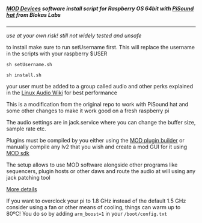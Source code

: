 ##### [MOD Devices](https://moddevices.com/) software install script for Raspberry OS 64bit with [PiSound hat](https://blokas.io/pisound/) from Blokas Labs
*** 
_use at your own risk!_ _still not widely tested and unsafe_

to install make sure to run setUsername first. This will replace the username in the scripts with your raspberry $USER

```sh setUsername.sh```

```sh install.sh```

your user must be added to a group called audio and other perks explained in the [Linux Audio Wiki](https://wiki.linuxaudio.org/wiki/system_configuration) for best performance


This is a modification from the original repo to work with PiSound hat and some other changes to make it work good on a fresh raspberry pi

The audio settings are in jack.service where you can change the buffer size, sample rate etc.

Plugins must be compiled by you either using the [MOD plugin builder](https://github.com/moddevices/mod-plugin-builder)
or manually compile any lv2 that you wish and create a mod GUI for it using [MOD sdk](https://github.com/moddevices/mod-sdk)

The setup allows to use MOD software alongside other programs like sequencers, plugin hosts or other daws and route the audio at will using any jack patching tool


 [More details](https://forum.moddevices.com/t/raspberry-pi-4-setup-getting-crazy-with-jack/7691)

 If you want to overclock your pi to 1.8 GHz instead of the default 1.5 GHz consider using a fan or other means of cooling, things can warm up to 80ºC!
 You do so by adding ```arm_boost=1``` in your ```/boot/config.txt``` 